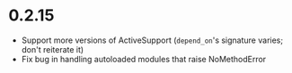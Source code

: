 # 0.2.15

* Support more versions of ActiveSupport (`depend_on`'s signature varies; don't reiterate it)
* Fix bug in handling autoloaded modules that raise NoMethodError
